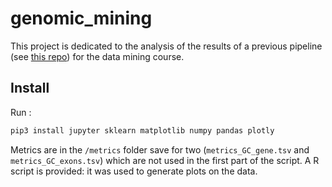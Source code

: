 # genomic_mining

This project is dedicated to the analysis of the results of a previous pipeline (see [this repo](https://github.com/xyloforce/genomic_landscapes)) for the data mining course.

## Install
Run :

```python
pip3 install jupyter sklearn matplotlib numpy pandas plotly
```

Metrics are in the `/metrics` folder save for two (`metrics_GC_gene.tsv` and `metrics_GC_exons.tsv`) which are not used in the first part of the script.
A R script is provided: it was used to generate plots on the data.
